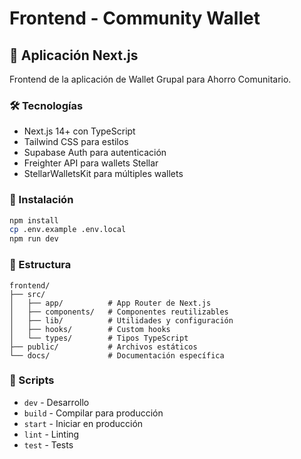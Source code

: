 # Frontend - Community Wallet

## 📱 Aplicación Next.js

Frontend de la aplicación de Wallet Grupal para Ahorro Comunitario.

### 🛠️ Tecnologías

- Next.js 14+ con TypeScript
- Tailwind CSS para estilos
- Supabase Auth para autenticación
- Freighter API para wallets Stellar
- StellarWalletsKit para múltiples wallets

### 🚀 Instalación

```bash
npm install
cp .env.example .env.local
npm run dev
```

### 📁 Estructura

```
frontend/
├── src/
│   ├── app/          # App Router de Next.js
│   ├── components/   # Componentes reutilizables
│   ├── lib/          # Utilidades y configuración
│   ├── hooks/        # Custom hooks
│   └── types/        # Tipos TypeScript
├── public/           # Archivos estáticos
└── docs/             # Documentación específica
```

### 🔧 Scripts

- `dev` - Desarrollo
- `build` - Compilar para producción
- `start` - Iniciar en producción
- `lint` - Linting
- `test` - Tests
